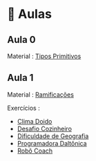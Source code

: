 # 📓 Aulas

## Aula 0

Material : [Tipos Primitivos](https://drive.google.com/file/d/1rmVEHZoZNuqGh01NITBAcDrW02cms1Pu/view?usp=drive_link)

## Aula 1

Material : [Ramificações](https://drive.google.com/file/d/1mPdFQ3NsFgfE55cDco2C8zV-tGK8Jwz3/view?usp=sharing)

Exercícios : 
- [Clima Doido](https://drive.google.com/file/d/1YY1OzV7LDMRlEz0Urts_N0No5zmwB-fA/view?usp=drive_link)
- [Desafio Cozinheiro](https://drive.google.com/file/d/1GvRUV_Mkyo1_MD4-PlofWnmAbQGXePPD/view?usp=sharing)
- [Dificuldade de Geografia](https://drive.google.com/file/d/1Oeve6FWQfa9rOmM3dqHsypHtA-9oLTZl/view?usp=sharing)
- [Programadora Daltônica](https://drive.google.com/file/d/1LFK4Zwx1DdvnNkv0ut7MMDX0nirUPPnJ/view?usp=sharing)
- [Robô Coach](https://drive.google.com/file/d/1NL6JtQ3_AJvkhdU4xD6jxJ0NuxljH97z/view?usp=sharing)
